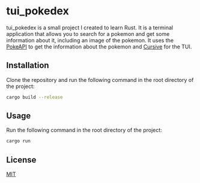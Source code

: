 # tui_pokedex

tui_pokedex is a small project I created to learn Rust. It is a terminal application that allows you to search for a pokemon and get some information about it, including an image of the pokemon.
It uses the [PokeAPI](https://pokeapi.co/) to get the information about the pokemon and [Cursive](https://github.com/gyscos/cursive) for the TUI.

## Installation

Clone the repository and run the following command in the root directory of the project:

```bash
cargo build --release
```

## Usage

Run the following command in the root directory of the project:

```bash
cargo run
```

## License

[MIT](https://choosealicense.com/licenses/mit/)
```
